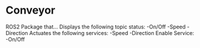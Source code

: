 # Conveyor
ROS2 Package that... 
Displays the following topic status:
		-On/Off
		-Speed
		-Direction
	Actuates the following services:
		-Speed 
		-Direction
	Enable Service:
		-On/Off
